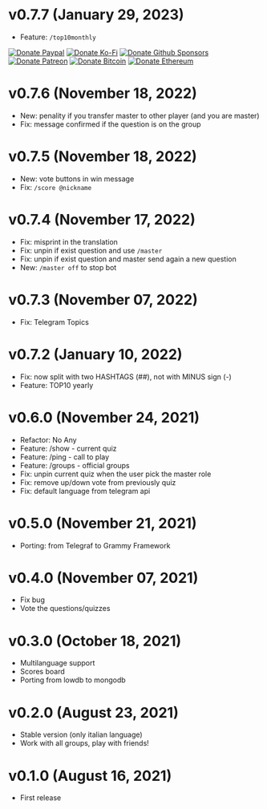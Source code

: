 # v0.7.7 (January 29, 2023)

-   Feature: `/top10monthly`

<!-- all-shields/sponsors-badges:START -->

[![Donate Paypal](https://img.shields.io/badge/donate-paypal-005EA6.svg?style=for-the-badge&logo=paypal)](https://www.paypal.me/ptkdev) [![Donate Ko-Fi](https://img.shields.io/badge/donate-ko--fi-29abe0.svg?style=for-the-badge&logo=ko-fi)](https://ko-fi.com/ptkdev) [![Donate Github Sponsors](https://img.shields.io/badge/donate-sponsors-ea4aaa.svg?style=for-the-badge&logo=github)](https://github.com/sponsors/ptkdev) [![Donate Patreon](https://img.shields.io/badge/donate-patreon-F87668.svg?style=for-the-badge&logo=patreon)](https://www.patreon.com/join/ptkdev) [![Donate Bitcoin](https://img.shields.io/badge/BTC-35jQmZCy4nsxoMM3QPFrnZePDVhdKaHMRH-E38B29.svg?style=flat-square&logo=bitcoin)](https://ptk.dev/img/icons/menu/bitcoin_wallet.png) [![Donate Ethereum](https://img.shields.io/badge/ETH-0x8b8171661bEb032828e82baBb0B5B98Ba8fBEBFc-4E8EE9.svg?style=flat-square&logo=ethereum)](https://ptk.dev/img/icons/menu/ethereum_wallet.png)

<!-- all-shields/sponsors-badges:END -->

# v0.7.6 (November 18, 2022)

-   New: penality if you transfer master to other player (and you are master)
-   Fix: message confirmed if the question is on the group

# v0.7.5 (November 18, 2022)

-   New: vote buttons in win message
-   Fix: `/score @nickname`

# v0.7.4 (November 17, 2022)

-   Fix: misprint in the translation
-   Fix: unpin if exist question and use `/master`
-   Fix: unpin if exist question and master send again a new question
-   New: `/master off` to stop bot

# v0.7.3 (November 07, 2022)

-   Fix: Telegram Topics

# v0.7.2 (January 10, 2022)

-   Fix: now split with two HASHTAGS (##), not with MINUS sign (-)
-   Feature: TOP10 yearly

# v0.6.0 (November 24, 2021)

-   Refactor: No Any
-   Feature: /show - current quiz
-   Feature: /ping - call to play
-   Feature: /groups - official groups
-   Fix: unpin current quiz when the user pick the master role
-   Fix: remove up/down vote from previously quiz
-   Fix: default language from telegram api

# v0.5.0 (November 21, 2021)

-   Porting: from Telegraf to Grammy Framework

# v0.4.0 (November 07, 2021)

-   Fix bug
-   Vote the questions/quizzes

# v0.3.0 (October 18, 2021)

-   Multilanguage support
-   Scores board
-   Porting from lowdb to mongodb

# v0.2.0 (August 23, 2021)

-   Stable version (only italian language)
-   Work with all groups, play with friends!

# v0.1.0 (August 16, 2021)

-   First release

